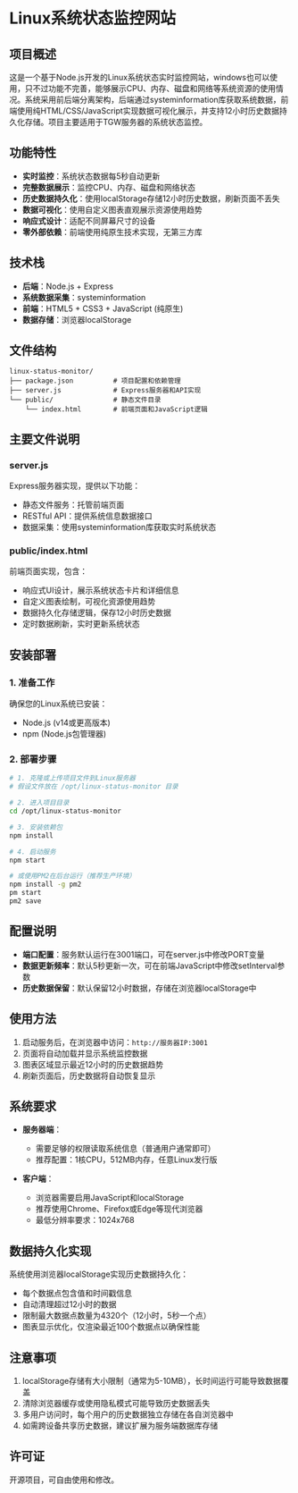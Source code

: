 # Linux系统状态监控网站

## 项目概述

这是一个基于Node.js开发的Linux系统状态实时监控网站，windows也可以使用，只不过功能不完善，能够展示CPU、内存、磁盘和网络等系统资源的使用情况。系统采用前后端分离架构，后端通过systeminformation库获取系统数据，前端使用纯HTML/CSS/JavaScript实现数据可视化展示，并支持12小时历史数据持久化存储。项目主要适用于TGW服务器的系统状态监控。

## 功能特性

- **实时监控**：系统状态数据每5秒自动更新
- **完整数据展示**：监控CPU、内存、磁盘和网络状态
- **历史数据持久化**：使用localStorage存储12小时历史数据，刷新页面不丢失
- **数据可视化**：使用自定义图表直观展示资源使用趋势
- **响应式设计**：适配不同屏幕尺寸的设备
- **零外部依赖**：前端使用纯原生技术实现，无第三方库

## 技术栈

- **后端**：Node.js + Express
- **系统数据采集**：systeminformation
- **前端**：HTML5 + CSS3 + JavaScript (纯原生)
- **数据存储**：浏览器localStorage

## 文件结构

```
linux-status-monitor/
├── package.json          # 项目配置和依赖管理
├── server.js             # Express服务器和API实现
└── public/               # 静态文件目录
    └── index.html        # 前端页面和JavaScript逻辑
```

## 主要文件说明

### server.js

Express服务器实现，提供以下功能：
- 静态文件服务：托管前端页面
- RESTful API：提供系统信息数据接口
- 数据采集：使用systeminformation库获取实时系统状态

### public/index.html

前端页面实现，包含：
- 响应式UI设计，展示系统状态卡片和详细信息
- 自定义图表绘制，可视化资源使用趋势
- 数据持久化存储逻辑，保存12小时历史数据
- 定时数据刷新，实时更新系统状态

## 安装部署

### 1. 准备工作

确保您的Linux系统已安装：
- Node.js (v14或更高版本)
- npm (Node.js包管理器)

### 2. 部署步骤

```bash
# 1. 克隆或上传项目文件到Linux服务器
# 假设文件放在 /opt/linux-status-monitor 目录

# 2. 进入项目目录
cd /opt/linux-status-monitor

# 3. 安装依赖包
npm install

# 4. 启动服务
npm start

# 或使用PM2在后台运行（推荐生产环境）
npm install -g pm2
pm start
pm2 save
```

## 配置说明

- **端口配置**：服务默认运行在3001端口，可在server.js中修改PORT变量
- **数据更新频率**：默认5秒更新一次，可在前端JavaScript中修改setInterval参数
- **历史数据保留**：默认保留12小时数据，存储在浏览器localStorage中

## 使用方法

1. 启动服务后，在浏览器中访问：`http://服务器IP:3001`
2. 页面将自动加载并显示系统监控数据
3. 图表区域显示最近12小时的历史数据趋势
4. 刷新页面后，历史数据将自动恢复显示

## 系统要求

- **服务器端**：
  - 需要足够的权限读取系统信息（普通用户通常即可）
  - 推荐配置：1核CPU，512MB内存，任意Linux发行版

- **客户端**：
  - 浏览器需要启用JavaScript和localStorage
  - 推荐使用Chrome、Firefox或Edge等现代浏览器
  - 最低分辨率要求：1024x768

## 数据持久化实现

系统使用浏览器localStorage实现历史数据持久化：
- 每个数据点包含值和时间戳信息
- 自动清理超过12小时的数据
- 限制最大数据点数量为4320个（12小时，5秒一个点）
- 图表显示优化，仅渲染最近100个数据点以确保性能

## 注意事项

1. localStorage存储有大小限制（通常为5-10MB），长时间运行可能导致数据覆盖
2. 清除浏览器缓存或使用隐私模式可能导致历史数据丢失
3. 多用户访问时，每个用户的历史数据独立存储在各自浏览器中
4. 如需跨设备共享历史数据，建议扩展为服务端数据库存储

## 许可证

开源项目，可自由使用和修改。